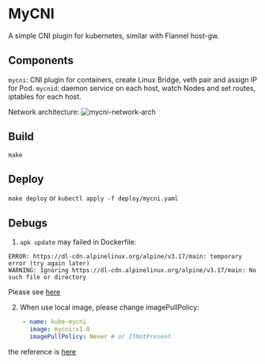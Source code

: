 # MyCNI

A simple CNI plugin for kubernetes, similar with Flannel host-gw.

## Components
`mycni`: CNI plugin for containers, create Linux Bridge, veth pair and assign IP for Pod.
`mycnid`: daemon service on each host, watch Nodes and set routes, iptables for each host.

Network architecture:
![mycni-network-arch](./doc/k8s-mycni-arch.png)

## Build
`make`

## Deploy
`make deploy` or `kubectl apply -f deploy/mycni.yaml`

## Debugs
1. `apk update` may failed in Dockerfile:
```shell
ERROR: https://dl-cdn.alpinelinux.org/alpine/v3.17/main: temporary error (try again later)
WARNING: Ignoring https://dl-cdn.alpinelinux.org/alpine/v3.17/main: No such file or directory
```

Please see [here](https://github.com/gliderlabs/docker-alpine/issues/386#issuecomment-376523853)

2. When use local image, please change imagePullPolicy:
```yaml
    - name: kube-mycni
      image: mycni:v1.0
      imagePullPolicy: Never # or IfNotPresent
```

the reference is [here](https://kubernetes.io/docs/concepts/containers/images/#image-pull-policy)
